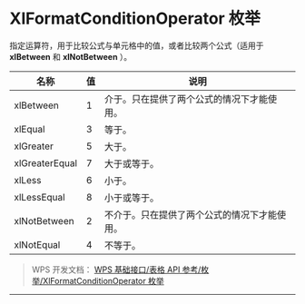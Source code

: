 # XlFormatConditionOperator 枚举

指定运算符，用于比较公式与单元格中的值，或者比较两个公式（适用于 **xlBetween** 和 **xlNotBetween** ）。

| 名称           | 值  | 说明                                         |
|----------------|-----|----------------------------------------------|
| xlBetween      | 1   | 介于。只在提供了两个公式的情况下才能使用。   |
| xlEqual        | 3   | 等于。                                       |
| xlGreater      | 5   | 大于。                                       |
| xlGreaterEqual | 7   | 大于或等于。                                 |
| xlLess         | 6   | 小于。                                       |
| xlLessEqual    | 8   | 小于或等于。                                 |
| xlNotBetween   | 2   | 不介于。只在提供了两个公式的情况下才能使用。 |
| xlNotEqual     | 4   | 不等于。                                     |

> WPS 开发文档： [WPS 基础接口/表格 API 参考/枚举/XlFormatConditionOperator 枚举](https://qn.cache.wpscdn.cn/encs/doc/office_v19/topics/WPS%20%E5%9F%BA%E7%A1%80%E6%8E%A5%E5%8F%A3/%E8%A1%A8%E6%A0%BC%20API%20%E5%8F%82%E8%80%83/%E6%9E%9A%E4%B8%BE/XlFormatConditionOperator%20%E6%9E%9A%E4%B8%BE.html)

------------------------------------------------------------------------
